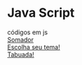 # Java Script
 códigos em js
 <br>
<a href="https://fssouz.github.io/Java-Script/exercicios/somador/index.html" target="_blank">Somador</a>
<br>
<a href="http://fssouz.github.io/Java-Script/exercicios/choose_your_theme/index.html"
target="_blank">Escolha seu tema!</a>
<br>
<a href="http://fssouz.github.io/Java-Script/exercicios/tabuada/index.html"
target="_blank">Tabuada!</a>
<br>